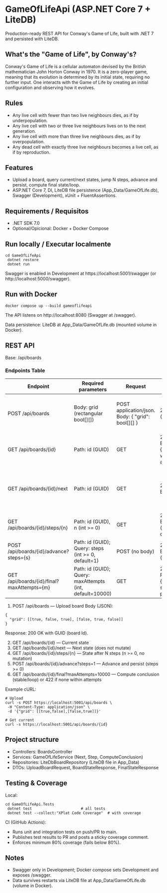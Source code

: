 # GameOfLifeApi (ASP.NET Core 7 + LiteDB)

Production-ready REST API for Conway's Game of Life, built with .NET 7 and persisted with LiteDB.

## What's the "Game of Life", by Conway's?
Conway's Game of Life is a cellular automaton devised by the British mathematician John Horton Conway in 1970. It is a zero-player game, meaning that its evolution is determined by its initial state, requiring no further input. One interacts with the Game of Life by creating an initial configuration and observing how it evolves.

## Rules
- Any live cell with fewer than two live neighbours dies, as if by underpopulation.
- Any live cell with two or three live neighbours lives on to the next generation.
- Any live cell with more than three live neighbours dies, as if by overpopulation.
- Any dead cell with exactly three live neighbours becomes a live cell, as if by reproduction.

## Features
- Upload a board, query current/next states, jump N steps, advance and persist, compute final state/loop.
- ASP.NET Core 7, DI, LiteDB file persistence (App_Data/GameOfLife.db), Swagger (Development), xUnit + FluentAssertions.

## Requirements / Requisitos
- .NET SDK 7.0
- Optional/Opicional: Docker + Docker Compose

## Run locally / Executar localmente
```
cd GameOfLifeApi
 dotnet restore
 dotnet run
```
Swagger is enabled in Development at https://localhost:5001/swagger (or http://localhost:5000/swagger).

## Run with Docker
```
docker compose up --build gameoflifeapi
```
The API listens on http://localhost:8080 (Swagger at /swagger).

Data persistence: LiteDB at App_Data/GameOfLife.db (mounted volume in Docker).

## REST API
Base: /api/boards

### Endpoints Table

| Endpoint | Required parameters | Request | Response | Possible errors | Description |
|---|---|---|---|---|---|
| POST /api/boards | Body: grid (rectangular bool[][]) | POST application/json. Body: { "grid": bool[][] } | 200 OK: GUID (string) | 400 BadRequest: { "message": "<validation error>" } | Creates a new board persisted in LiteDB; generation = 0 |
| GET /api/boards/{id} | Path: id (GUID) | GET | 200 OK: BoardStateResponse { id, generation, width, height, aliveCount, grid } | 404 NotFound | Returns current state without mutation |
| GET /api/boards/{id}/next | Path: id (GUID) | GET | 200 OK: BoardStateResponse | 404 NotFound | Computes next state (no persistence, does not change generation) |
| GET /api/boards/{id}/steps/{n} | Path: id (GUID), n (int >= 0) | GET | 200 OK: BoardStateResponse (generation = current + n) | 400 BadRequest: { "message": "n must be >= 0" } 404 NotFound | Returns state after N steps (no persistence) |
| POST /api/boards/{id}/advance?steps={s} | Path: id (GUID); Query: steps (int >= 0, default=1) | POST (no body) | 200 OK: BoardStateResponse (persisted) | 400 BadRequest: { "message": "steps must be >= 0" } 404 NotFound | Advances and persists the board by S steps |
| GET /api/boards/{id}/final?maxAttempts={m} | Path: id (GUID); Query: maxAttempts (int, default=10000) | GET | 200 OK: FinalStateResponse { id, finalGrid, stepsTaken, isLoop, period, conclusion } | 404 NotFound; 422 UnprocessableEntity: { "message": "<reason>" } | Attempts to conclude (stable/loop) within maxAttempts |

1) POST /api/boards — Upload board
Body (JSON):
```
{
  "grid": [[true, false, true], [false, true, false]]
}
```
Response: 200 OK with GUID (board Id).

2) GET /api/boards/{id} — Current state
3) GET /api/boards/{id}/next — Next state (does not mutate)
4) GET /api/boards/{id}/steps/{n} — State after N steps (n >= 0, no mutation)
5) POST /api/boards/{id}/advance?steps=1 — Advance and persist (steps >= 0)
6) GET /api/boards/{id}/final?maxAttempts=10000 — Compute conclusion (stable/loop) or 422 if none within attempts

Example cURL:
```
# Upload
curl -s POST https://localhost:5001/api/boards \
 -H "Content-Type: application/json" \
 -d '{"grid": [[true,false],[false,true]]}'

# Get current
curl -s https://localhost:5001/api/boards/{id}
```

## Project structure
- Controllers: BoardsController
- Services: GameOfLifeService (Next, Step, ComputeConclusion)
- Repositories: LiteDbBoardRepository (LiteDB file in App_Data)
- DTOs: UploadBoardRequest, BoardStateResponse, FinalStateResponse

## Testing & Coverage
Local:
```
cd GameOfLifeApi.Tests
 dotnet test                      # all tests
 dotnet test --collect:"XPlat Code Coverage"  # with coverage
```
CI (GitHub Actions): <mcfile name="tests-ci.yml" path="/Users/alvaropaco/github/GameOfLifeApi/.github/workflows/tests-ci.yml"></mcfile>
- Runs unit and integration tests on push/PR to main.
- Publishes test results to PR and posts a sticky coverage comment.
- Enforces minimum 80% coverage (fails below 80%).

## Notes
- Swagger only in Development; Docker compose sets Development and exposes /swagger.
- Data survives restarts via LiteDB file at App_Data/GameOfLife.db (volume in Docker).
